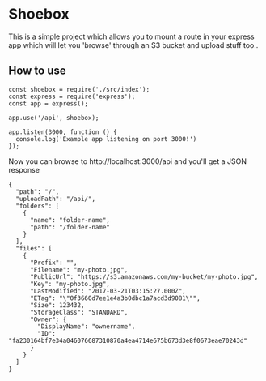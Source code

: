 # Shoebox

This is a simple project which allows you to mount a route in your express app which will let you 'browse' through an S3 bucket and upload stuff too..

## How to use

```
const shoebox = require('./src/index');
const express = require('express');
const app = express();

app.use('/api', shoebox);

app.listen(3000, function () {
  console.log('Example app listening on port 3000!')
});
```

Now you can browse to http://localhost:3000/api and you'll get a JSON response

    {
      "path": "/",
      "uploadPath": "/api/",
      "folders": [
        {
          "name": "folder-name",
          "path": "/folder-name"
        }
      ],
      "files": [
        {
          "Prefix": "",
          "Filename": "my-photo.jpg",
          "PublicUrl": "https://s3.amazonaws.com/my-bucket/my-photo.jpg",
          "Key": "my-photo.jpg",
          "LastModified": "2017-03-21T03:15:27.000Z",
          "ETag": "\"0f3660d7ee1e4a3b0dbc1a7acd3d9081\"",
          "Size": 123432,
          "StorageClass": "STANDARD",
          "Owner": {
            "DisplayName": "ownername",
            "ID": "fa230164bf7e34a046076687310870a4ea4714e675b673d3e8f0673eae70243d"
          }
        }
      ]
    }